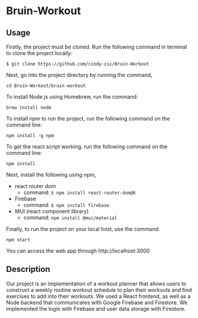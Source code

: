 # Bruin-Workout


## Usage 

Firstly, the project must be cloned. Run the following command in terminal to clone the project locally: 
```
$ git clone https://github.com/cindy-cui/Bruin-Workout 
```
Next, go into the project directory by running the command, 
```
cd Bruin-Workout/bruin-workout
```

To install Node.js using Homebrew, run the command: 
```
brew install node
```

To install npm to run the project, run the following command on the command line: 
```
npm install -g npm
```
To get the react script working, run the following command on the command line:
```
npm install
```

Next, install the following using npm, 
- react router dom 
  - command: ``` $ npm install react-router-dom@6 ```
- Firebase 
  - command: ``` $ npm install firebase ```
- MUI (react component library) 
  - command: ```npm install @mui/material```


Finally, to run the project on your local host, use the command: 
```
npm start
```

You can access the web app through http://localhost:3000 


## Description


Our project is an implementation of a workout planner that allows users to construct a weekly routine workout schedule to plan their workouts and find exercises to add into their workouts. We used a React frontend, as well as a Node backend that communicates with Google Firebase and Firestore. We implemented the login with Firebase and user data storage with Firestore. 
